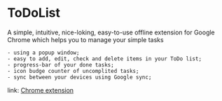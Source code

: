 ToDoList
========

A simple, intuitive, nice-loking, easy-to-use offline extension for Google Chrome which helps you to manage your simple tasks

    - using a popup window;
    - easy to add, edit, check and delete items in your ToDo list;
    - progress-bar of your done tasks;
    - icon budge counter of uncomplited tasks;
    - sync between your devices using Google sync;

link: [Chrome extension](http://bit.ly/THW02b)
